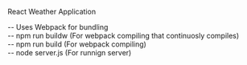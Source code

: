 React Weather Application

-- Uses Webpack for bundling <br/>
-- npm run buildw (For webpack compiling that continuosly compiles) <br/>
-- npm run build (For webpack compiling) <br/>
-- node server.js (For runnign server) <br/>

